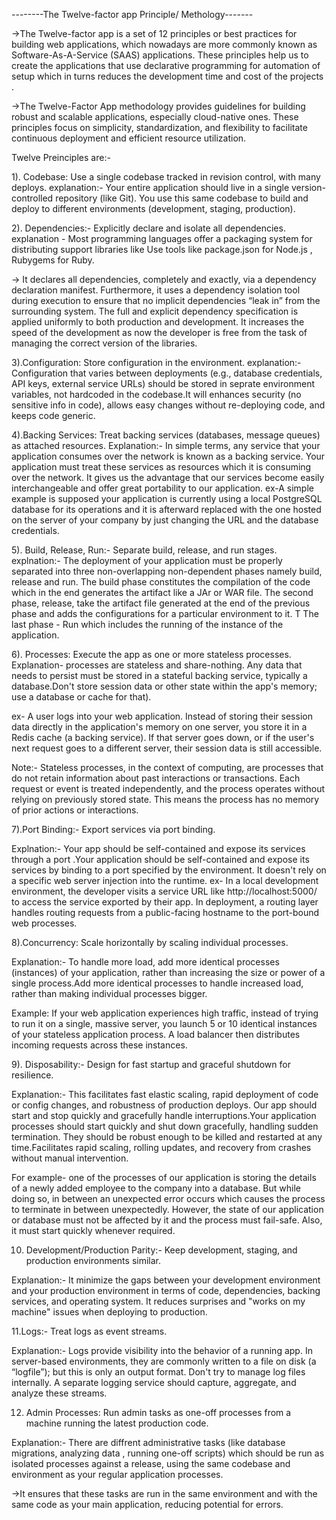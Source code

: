 --------The Twelve-factor app Principle/ Methology-------

->The Twelve-factor app is a set of 12 principles or best practices for building web applications, which nowadays are more commonly known as Software-As-A-Service (SAAS) applications. These principles help us to create the applications that use declarative programming for automation of setup which in turns reduces the development time and cost of the projects .

->The Twelve-Factor App methodology provides guidelines for building robust and scalable applications, especially cloud-native ones. These principles focus on simplicity, standardization, and flexibility to facilitate continuous deployment and efficient resource utilization. 

Twelve Preinciples are:-

1). Codebase: Use a single codebase tracked in revision control, with many deploys. 
explanation:- Your entire application should live in a single version-controlled repository (like Git). You use this same codebase to build and deploy to different environments (development, staging, production).

2). Dependencies:- Explicitly declare and isolate all dependencies.
explanation - Most programming languages offer a packaging system for distributing support libraries like Use tools like package.json for Node.js , Rubygems for Ruby.

-> It declares all dependencies, completely and exactly, via a dependency declaration manifest. Furthermore, it uses a dependency isolation tool during execution to ensure that no implicit dependencies “leak in” from the surrounding system. The full and explicit dependency specification is applied uniformly to both production and development.
It increases the speed of the development as now the developer is free from the task of managing the correct version of the libraries.


3).Configuration: Store configuration in the environment.
explanation:- Configuration that varies between deployments (e.g., database credentials, API keys, external service URLs) should be stored in seprate environment variables, not hardcoded in the codebase.It will enhances security (no sensitive info in code), allows easy changes without re-deploying code, and keeps code generic.

4).Backing Services: Treat backing services (databases, message queues) as attached resources.
Explanation:- In simple terms, any service that your application consumes over the network is known as a backing service. Your application must treat these services as resources which it is consuming over the network. It gives us the advantage that our services become easily interchangeable and offer great portability to our application.
ex-A simple example is supposed your application is currently using a local PostgreSQL database for its operations and it is afterward replaced with the one hosted on the server of your company by just changing the URL and the database credentials.


5). Build, Release, Run:- Separate build, release, and run stages.
explnation:- The deployment of your application must be properly separated into three non-overlapping non-dependent phases namely build, release and run. 
The build phase constitutes the compilation of the code which in the end generates the artifact like a JAr or WAR file. 
The second phase, release, take the artifact file generated at the end of the previous phase and adds the configurations for a particular environment to it. T
The last phase - Run which includes the running of the instance of the application.

6). Processes: Execute the app as one or more stateless processes.
Explanation-  processes are stateless and share-nothing. Any data that needs to persist must be stored in a stateful backing service, typically a database.Don't store session data or other state within the app's memory; use a database or cache for that).

ex- A user logs into your web application. Instead of storing their session data directly in the application's memory on one server, you store it in a Redis cache (a backing service). If that server goes down, or if the user's next request goes to a different server, their session data is still accessible.

Note:- Stateless processes, in the context of computing, are processes that do not retain information about past interactions or transactions. Each request or event is treated independently, and the process operates without relying on previously stored state. This means the process has no memory of prior actions or interactions. 

7).Port Binding:- Export services via port binding.

Explnation:- Your app should be self-contained and expose its services through a port .Your application should be self-contained and expose its services by binding to a port specified by the environment. It doesn't rely on a specific web server injection into the runtime.
ex- In a local development environment, the developer visits a service URL like http://localhost:5000/ to access the service exported by their app. In deployment, a routing layer handles routing requests from a public-facing hostname to the port-bound web processes.

8).Concurrency: Scale horizontally by scaling individual processes.

Explanation:- To handle more load, add more identical processes (instances) of your application, rather than increasing the size or power of a single process.Add more identical processes to handle increased load, rather than making individual processes bigger.

Example: If your web application experiences high traffic, instead of trying to run it on a single, massive server, you launch 5 or 10 identical instances of your stateless application process. A load balancer then distributes incoming requests across these instances.

9). Disposability:- Design for fast startup and graceful shutdown for resilience.

Explanation:-  This facilitates fast elastic scaling, rapid deployment of code or config changes, and robustness of production deploys.
Our app should start and stop quickly and gracefully handle interruptions.Your application processes should start quickly and shut down gracefully, handling sudden termination. They should be robust enough to be killed and restarted at any time.Facilitates rapid scaling, rolling updates, and recovery from crashes without manual intervention.

For example- one of the processes of our application is storing the details of a newly added employee to the company into a database. But while doing so, in between an unexpected error occurs which causes the process to terminate in between unexpectedly. However, the state of our application or database must not be affected by it and the process must fail-safe. Also, it must start quickly whenever required.

10) Development/Production Parity:- Keep development, staging, and production environments similar.

Explanation:- It minimize the gaps between your development environment and your production environment in terms of code, dependencies, backing services, and operating system. 
It reduces surprises and "works on my machine" issues when deploying to production.

11.Logs:- Treat logs as event streams.

Explanation:- Logs provide visibility into the behavior of a running app. In server-based environments, they are commonly written to a file on disk (a “logfile”); but this is only an output format. Don't try to manage log files internally. A separate logging service should capture, aggregate, and analyze these streams.

12. Admin Processes: Run admin tasks as one-off processes from a machine running the latest production code. 

Explanation:- There are diffrent administrative tasks (like database migrations, analyzing data , running one-off scripts) which 
should be run as isolated processes against a release, using the same codebase and environment as your regular application processes.

->It ensures that these tasks are run in the same environment and with the same code as your main application, reducing potential for errors.










